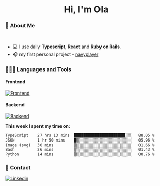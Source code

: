 <h1 align="center">Hi, I'm Ola</h1>

### 💅 About Me

<br/>

- 💻 I use daily **Typescript**, **React** and **Ruby on Rails**.
- 🎧 my first personal project - [navyplayer](https://navyplayer.netlify.app/)

### 👩🏻‍💻 Languages and Tools

#### Frontend

[![Frontend](https://skillicons.dev/icons?i=react,nextjs,ts,js,html,css,scss,tailwind)](https://skillicons.dev)

#### Backend
[![Backend](https://skillicons.dev/icons?i=nodejs,express,nestjs,rails,graphql)](https://skillicons.dev)

**This week I spent my time on:**

<!--START_SECTION:waka-->

```txt
TypeScript    27 hrs 13 mins  ██████████████████████░░░   88.05 %
JSON          1 hr 50 mins    █▒░░░░░░░░░░░░░░░░░░░░░░░   05.96 %
Image (svg)   30 mins         ▒░░░░░░░░░░░░░░░░░░░░░░░░   01.66 %
Bash          26 mins         ▒░░░░░░░░░░░░░░░░░░░░░░░░   01.43 %
Python        14 mins         ▒░░░░░░░░░░░░░░░░░░░░░░░░   00.76 %
```

<!--END_SECTION:waka-->

### 📨 Contact
  
[![Linkedin](https://skillicons.dev/icons?i=linkedin)](https://linkedin.com/in/aleksandra-kamińska)
